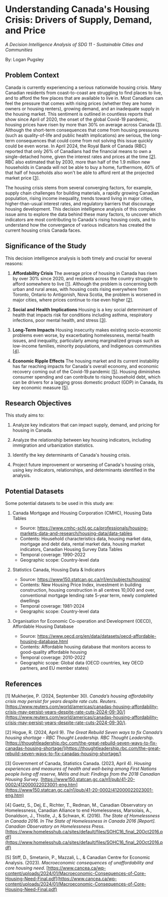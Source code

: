 # Understanding Canada's Housing Crisis: Drivers of Supply, Demand, and Price
*A Decision Intelligence Analysis of SDG 11 - Sustainable Cities and Communities*

By: Logan Pugsley


## Problem Context
Canada is currently experiencing a serious nationwide housing crisis. Many Canadian residents from coast-to-coast are struggling to find places to live, and to afford the few places that are available to live in. Most Canadians can feel the pressure that comes with rising prices (whether they are home owners or housing renters), growing demand, and an inadequate supply in the housing market. This sentiment is outlined in countless reports that show since April of 2020, the onset of the global Covid-19 pandemic, housing prices have risen by more than 30% on average across Canada [[1]](#1). Although the short-term consequences that come from housing pressures (such as quality-of-life and public health implications) are serious, the long-term consequences that could come from not solving this issue quickly could be even worse. In April 2024, the Royal Bank of Canada (RBC) reported that only 26% of Canadians had the financial means to own a single-detached home, given the interest rates and prices at the time [[2]](#2). RBC also estimated that by 2030, more than half of the 1.9 million new households in Canada will not be able to buy a home, furthermore, 40% of that half of households also won't be able to afford rent at the projected market price [[3]](#3).

The housing crisis stems from several converging factors, for example, supply chain challenges for building materials, a rapidly growing Canadian population, rising income inequality, trends toward living in major cities, higher-than-usual interest rates, and regulatory barriers that discourage housing development. This decision intelligence analysis of this complex issue aims to explore the data behind these many factors, to uncover which indicators are most contributing to Canada's rising housing costs, and to understand how the convergance of various indicators has created the current housing crisis Canada faces.


## Significance of the Study
This decision intelligence analysis is both timely and crucial for several reasons:

1. __Affordability Crisis__ The average price of housing in Canada has risen by over 30% since 2020, and residents across the country struggle to afford somewhere to live [[1]](#1). Although the problem is concerning both urban and rural areas, with housing costs rising everywhere from Toronto, Ontario to Antigonish, Nova Scotia, the problem is worsened in major cities, where prices continue to rise even higher [[2]](#2). 

2. __Social and Health Implications__ Housing is a key social determinant of health that impacts risk for conditions including asthma, respiratory infections, poor mental health, and stress [[3]](#3).

3. __Long-Term Impacts__ Housing insecurity makes existing socio-economic problems even worse, by exacerbating homelessness, mental health issues, and inequality, particularly among marginalized groups such as low-income families, minority populations, and Indigenous communities [[4]](#4).

4. __Economic Ripple Effects__ The housing market and its current instability has far reaching impacts for Canada's overall economy, and economic recovery coming out of the Covid-19 pandemic [[5]](5). Housing diminishes consumer spending and can contribute to rising household debt, which can be drivers for a lagging gross domestic product (GDP) in Canada, its key economic measure [[5]](#5).


## Research Objectives
This study aims to:

1. Analyze key indicators that can impact supply, demand, and pricing for housing in Canada.

2. Analyze the relationship between key housing indicators, including immigration and urbanization statistics.

3. Identify the key determinants of Canada's housing crisis.

4. Project future improvement or worsening of Canada's housing crisis, using key indicators, relationships, and determinants identified in the analysis.

## Potential Datasets
Some potential datasets to be used in this study are:

1. Canada Mortgage and Housing Corporation (CMHC), Housing Data Tables
   - Source: https://www.cmhc-schl.gc.ca/professionals/housing-markets-data-and-research/housing-data/data-tables
   - Contents: Household characteristics data, housing market data, mortgage and debt data, rental market data, housing market indicators, Canadian Housing Survey Data Tables
   - Temporal coverage: 1990-2022
   - Geographic scope: Country-level data

2. Statistics Canada, Housing Data & Indicators
   - Source: https://www150.statcan.gc.ca/n1/en/subjects/housing/
   - Contents: New Housing Price Index, investment in building construction, housing construction in all centres 10,000 and over, conventional mortgage lending rate 5-year term, newly completed dwellings
   - Temporal coverage: 1981-2024
   - Geographic scope: Country-level data

3. Organisation for Economic Co-operation and Development (OECD), Affordable Housing Database
   - Source: https://www.oecd.org/en/data/datasets/oecd-affordable-housing-database.html
   - Contents: Affordable housing database that monitors access to good-quality affordable housing
   - Temporal coverage: 2010-2022
   - Geographic scope: Global data (OECD countries, key OECD partners, and EU member states)


## References
<a id="1">[1]</a> Mukherjee, P. (2024, September 30). *Canada’s housing affordability crisis may persist for years despite rate cuts. Reuters*. [https://www.reuters.com/world/americas/canadas-housing-affordability-crisis-may-persist-years-despite-rate-cuts-2024-09-30/](https://www.reuters.com/world/americas/canadas-housing-affordability-crisis-may-persist-years-despite-rate-cuts-2024-09-30/).

<a id="2">[2]</a> Hogue, R. (2024, April 9). *The Great Rebuild Seven ways to fix Canada’s housing shortage - RBC Thought Leadership. RBC Thought Leadership*. [https://thoughtleadership.rbc.com/the-great-rebuild-seven-ways-to-fix-canadas-housing-shortage/](https://thoughtleadership.rbc.com/the-great-rebuild-seven-ways-to-fix-canadas-housing-shortage/)

<a id="3">[3]</a> Government of Canada, Statistics Canada. (2023, April 4). *Housing experiences and measures of health and well-being among First Nations people living off reserve, Métis and Inuit: Findings from the 2018 Canadian Housing Survey*. [https://www150.statcan.gc.ca/n1/pub/41-20-0002/412000022023001-eng.htm](https://www150.statcan.gc.ca/n1/pub/41-20-0002/412000022023001-eng.htm)

<a id="4">[4]</a> Gaetz, S., Dej, E., Richter, T., Redman, M., Canadian Observatory on Homelessness, Canadian Alliance to end Homelessness, Marsolais, A., Donaldson, J., Thistle, J., & Schwan, K. (2016). *The State of Homelessness in Canada 2016. In The State of Homelessness in Canada 2016 [Report]. Canadian Observatory on Homelessness Press*. [https://www.homelesshub.ca/sites/default/files/SOHC16_final_20Oct2016.pdf](https://www.homelesshub.ca/sites/default/files/SOHC16_final_20Oct2016.pdf)

<a id="5">[5]</a> Stiff, D., Smetanin, P., Mazzali, L., & Canadian Centre for Economic Analysis. (2023). *Macroeconomic consequences of unaffordability and core housing need*. [https://www.cancea.ca/wp-content/uploads/2024/01/Macroeconomic-Consequences-of-Core-Housing-Need-Final.pdf](https://www.cancea.ca/wp-content/uploads/2024/01/Macroeconomic-Consequences-of-Core-Housing-Need-Final.pdf)